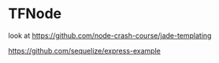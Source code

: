 # TFNode


look at https://github.com/node-crash-course/jade-templating

https://github.com/sequelize/express-example

